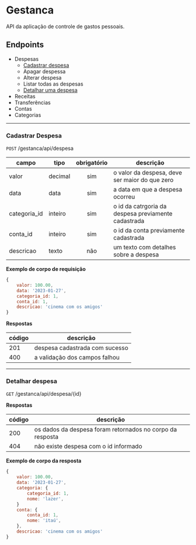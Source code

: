# Gestanca

API da aplicação de controle de gastos pessoais.

## Endpoints

- Despesas
    - [Cadastrar despesa](#cadastrar-despesa)
    - Apagar despessa
    - Alterar despesa
    - Listar todas as despesas
    - [Detalhar uma despesa](#detalhar-despesa)
- Receitas
- Transferências 
- Contas
- Categorias

---

### Cadastrar Despesa

`POST` /gestanca/api/despesa

| campo | tipo | obrigatório | descrição
|-------|------|:-------------:|----
| valor | decimal | sim | o valor da despesa, deve ser maior do que zero
| data | data | sim | a data em que a despesa ocorreu
| categoria_id | inteiro | sim | o id da catrgoria da despesa previamente cadastrada
| conta_id | inteiro | sim | o id da conta previamente cadastrada
| descricao | texto | não | um texto com detalhes sobre a despesa
  
  **Exemplo de corpo de requisição**

```js 
{
    valor: 100.00,
    data: '2023-01-27',
    categoria_id: 1,
    conta_id: 1,
    descricao: 'cinema com os amigos'
}
```

**Respostas**

| código | descrição
|-|-
|201| despesa cadastrada com sucesso
|400| a validação dos campos falhou

---

### Detalhar despesa

`GET` /gestanca/api/despesa/{id}

**Respostas**

| código | descrição
|-|-
|200| os dados da despesa foram retornados no corpo da resposta
|404| não existe despesa com o id informado

**Exemplo de corpo da resposta**
```js 
{
    valor: 100.00,
    data: '2023-01-27',
    categoria: {
        categoria_id: 1,
        nome: 'lazer',
    }
    conta: {
        conta_id: 1,
        nome: 'itaú',
    },
    descricao: 'cinema com os amigos'
}
```